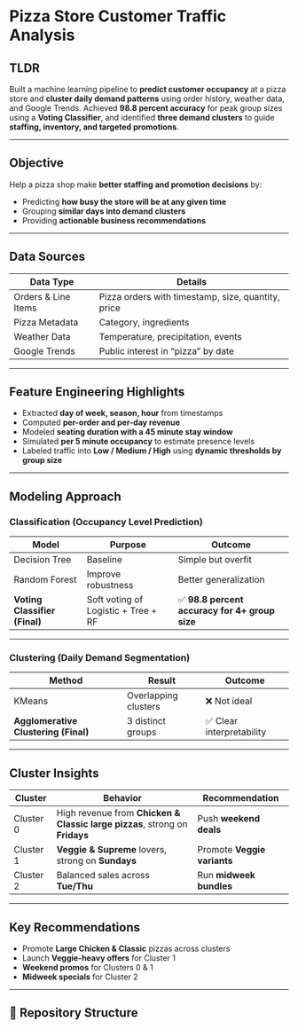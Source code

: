 # Pizza Store Customer Traffic Analysis

## TLDR
Built a machine learning pipeline to **predict customer occupancy** at a pizza store and **cluster daily demand patterns** using order history, weather data, and Google Trends. Achieved **98.8 percent accuracy** for peak group sizes using a **Voting Classifier**, and identified **three demand clusters** to guide **staffing, inventory, and targeted promotions**.

---

## Objective
Help a pizza shop make **better staffing and promotion decisions** by:

- Predicting **how busy the store will be at any given time**
- Grouping **similar days into demand clusters**
- Providing **actionable business recommendations**

---

## Data Sources

| Data Type      | Details |
|----------------|---------|
| Orders & Line Items | Pizza orders with timestamp, size, quantity, price |
| Pizza Metadata | Category, ingredients |
| Weather Data | Temperature, precipitation, events |
| Google Trends | Public interest in “pizza” by date |

---

## Feature Engineering Highlights

- Extracted **day of week, season, hour** from timestamps  
- Computed **per-order and per-day revenue**  
- Modeled **seating duration with a 45 minute stay window**  
- Simulated **per 5 minute occupancy** to estimate presence levels  
- Labeled traffic into **Low / Medium / High** using **dynamic thresholds by group size**

---

## Modeling Approach

### **Classification (Occupancy Level Prediction)**
| Model | Purpose | Outcome |
|--------|---------|---------|
| Decision Tree | Baseline | Simple but overfit |
| Random Forest | Improve robustness | Better generalization |
| **Voting Classifier (Final)** | Soft voting of Logistic + Tree + RF | ✅ **98.8 percent accuracy for 4+ group size** |

---

### **Clustering (Daily Demand Segmentation)**

| Method | Result | Outcome |
|--------|--------|---------|
| KMeans | Overlapping clusters | ❌ Not ideal |
| **Agglomerative Clustering (Final)** | 3 distinct groups | ✅ Clear interpretability |

---

## Cluster Insights

| Cluster | Behavior | Recommendation |
|---------|----------|----------------|
| Cluster 0 | High revenue from **Chicken & Classic large pizzas**, strong on **Fridays** | Push **weekend deals** |
| Cluster 1 | **Veggie & Supreme** lovers, strong on **Sundays** | Promote **Veggie variants** |
| Cluster 2 | Balanced sales across **Tue/Thu** | Run **midweek bundles** |

---

## Key Recommendations

- Promote **Large Chicken & Classic** pizzas across clusters  
- Launch **Veggie-heavy offers** for Cluster 1  
- **Weekend promos** for Clusters 0 & 1  
- **Midweek specials** for Cluster 2  

---

## 📁 Repository Structure

